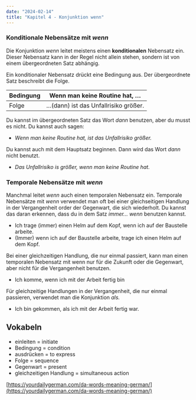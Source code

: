 ```yaml
---
date: "2024-02-14"
title: "Kapitel 4 - Konjunktion wenn"
---
```


### Konditionale Nebensätze mit *wenn*

Die Konjunktion *wenn* leitet meistens einen **konditionalen** Nebensatz ein. Dieser Nebensatz kann in der Regel nicht allein stehen, sondern ist von einem übergeordneten Satz abhängig.

Ein konditionaler Nebensatz drückt eine Bedingung aus. Der übergeordnete Satz beschreibt die Folge.

| Bedingung | Wenn man keine Routine hat, …        |
| --------- | ------------------------------------ |
| Folge     | …(dann) ist das Unfallrisiko größer. |

Du kannst im übergeordneten Satz das Wort *dann* benutzen, aber du musst es nicht. Du kannst auch sagen: 

- *Wenn man keine Routine hat, ist das Unfallrisiko größer.*

Du kannst auch mit dem Hauptsatz beginnen. Dann wird das Wort *dann* nicht benutzt. 

- *Das Unfallrisiko is größer, wenn man keine Routine hat.*

### Temporale Nebensätze mit *wenn*

Manchmal leitet *wenn* auch einen temporalen Nebensatz ein. Temporale Nebensätze mit *wenn* verwendet man oft bei einer gleichseitigen Handlung in der Vergangenheit order der Gegenwart, die sich wiederholt. Du kannst das daran erkennen, dass du in dem Satz *immer... wenn* benutzen kannst.

- Ich trage (immer) einen Helm auf dem Kopf, wenn ich auf der Baustelle arbeite.
- (Immer) wenn ich auf der Baustelle arbeite, trage ich einen Helm auf dem Kopf.

Bei einer gleichzeitigen Handlung, die nur einmal passiert, kann man einen temporalen Nebensatz mit wenn nur für die Zukunft oder die Gegenwart, aber nicht für die Vergangenheit benutzen. 

- Ich komme, wenn ich mit der Arbeit fertig bin

Für gleichzeitige Handlungen in der Vergangenheit, die nur einmal passieren, verwendet man die Konjunktion *als.* 

- Ich bin gekommen, als ich mit der Arbeit fertig war.

## Vokabeln

- einleiten = initiate
- Bedingung = condition
- ausdrücken = to express
- Folge = sequence
- Gegenwart = present
- gleichzeitigen Handlung = simultaneous action

[https://yourdailygerman.com/da-words-meaning-german/](https://yourdailygerman.com/da-words-meaning-german/)